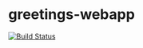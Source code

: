 # greetings-webapp

[![Build Status](https://travis-ci.org/banelengwane/greetings-webapp.svg?branch=master)](https://travis-ci.org/banelengwane/greetings-webapp)
